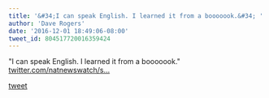 ```yaml
---
title: '&#34;I can speak English. I learned it from a booooook.&#34; '
author: 'Dave Rogers'
date: '2016-12-01 18:49:06-08:00'
tweet_id: 804517720016359424
---
```

"I can speak English. I learned it from a booooook." [twitter.com/natnewswatch/s…](https://twitter.com/natnewswatch/status/804487476308017152)

[tweet](https://twitter.com/yukondude/status/804517720016359424)